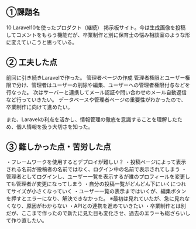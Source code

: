 ## ①課題名
10 Laravel10を使ったプロダクト（継続）
掲示板サイト。今は生成画像を投稿してコメントをもらう機能だが、卒業制作と別に保育士の悩み相談室のような形に変えていこうと思っている。

## ② 工夫した点
前回に引き続きLaravelで作った。
管理者ページの作成
管理者権限とユーザー権限で分け、管理者はユーザーの削除や編集、ユーザーへの管理者権限付与などを行なった。
次はサーバーと連携してメール認証や問い合わせのメール自動返信など行っていきたい。
データベースや管理者ページの重要性がわかったので、卒業制作に向けて進めたい。

また、Laravelの利点を活かし、情報管理の徹底を意識することを理解したため、個人情報を扱う大切さを知った。

## ③ 難しかった点・苦労した点
・フレームワークを使用するとデプロイが難しい？
・投稿ページによって表示される名前が投稿者の名前ではなく、ログイン中の名前で表示されてしまう
・管理者としてログインし、ユーザー一覧を表示するが誰のプロフィールを変更しても管理者が変更になってしまう
・自分の投稿一覧がどんどん下にいくにつれてサイズが小さくなっていく
・ユーザー一覧の表示まではいくが、編集ボタンを押すとエラーになり、解決できなかった。
※最初は見れていたが、急に見れなくなり、原因がわからない
・APIとの連携を進めていきたい
・卒業制作とは別だが、ここまで作ったので新たに見た目も変化させ、過去のエラーも総ざらいして作り直したい。


## 
